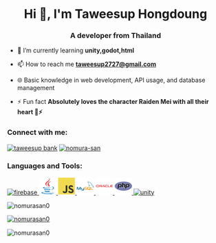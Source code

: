 <h1 align="center">Hi 👋, I'm Taweesup Hongdoung</h1>
<h3 align="center">A developer from Thailand</h3>

- 🌱 I’m currently learning **unity,godot,html**

- 📫 How to reach me **taweesup2727@gmail.com**

- 🌐 Basic knowledge in web development, API usage, and database management 

- ⚡ Fun fact **Absolutely loves the character Raiden Mei with all their heart 💙⚡**

<h3 align="left">Connect with me:</h3>
<p align="left">
<a href="{https://www.facebook.com/taweesuphongdong/]" target="blank"><img align="center" src="https://raw.githubusercontent.com/rahuldkjain/github-profile-readme-generator/master/src/images/icons/Social/facebook.svg" alt="taweesup bank" height="30" width="40" /></a>
<a href="[https://www.youtube.com/@nomura-san861]" target="blank"><img align="center" src="https://raw.githubusercontent.com/rahuldkjain/github-profile-readme-generator/master/src/images/icons/Social/youtube.svg" alt="nomura-san" height="30" width="40" /></a>
</p>

<h3 align="left">Languages and Tools:</h3>
<p align="left"> <a href="https://firebase.google.com/" target="_blank" rel="noreferrer"> <img src="https://www.vectorlogo.zone/logos/firebase/firebase-icon.svg" alt="firebase" width="40" height="40"/> </a> <a href="https://www.java.com" target="_blank" rel="noreferrer"> <img src="https://raw.githubusercontent.com/devicons/devicon/master/icons/java/java-original.svg" alt="java" width="40" height="40"/> </a> <a href="https://developer.mozilla.org/en-US/docs/Web/JavaScript" target="_blank" rel="noreferrer"> <img src="https://raw.githubusercontent.com/devicons/devicon/master/icons/javascript/javascript-original.svg" alt="javascript" width="40" height="40"/> </a> <a href="https://www.mysql.com/" target="_blank" rel="noreferrer"> <img src="https://raw.githubusercontent.com/devicons/devicon/master/icons/mysql/mysql-original-wordmark.svg" alt="mysql" width="40" height="40"/> </a> <a href="https://www.oracle.com/" target="_blank" rel="noreferrer"> <img src="https://raw.githubusercontent.com/devicons/devicon/master/icons/oracle/oracle-original.svg" alt="oracle" width="40" height="40"/> </a> <a href="https://www.php.net" target="_blank" rel="noreferrer"> <img src="https://raw.githubusercontent.com/devicons/devicon/master/icons/php/php-original.svg" alt="php" width="40" height="40"/> </a> <a href="https://unity.com/" target="_blank" rel="noreferrer"> <img src="https://www.vectorlogo.zone/logos/unity3d/unity3d-icon.svg" alt="unity" width="40" height="40"/> </a> </p>

<p align="left"> <img src="https://komarev.com/ghpvc/?username=nomurasan0&label=Profile%20views&color=0e75b6&style=flat" alt="nomurasan0" /> </p>

<p align="left"> <a href="https://github.com/ryo-ma/github-profile-trophy"><img src="https://github-profile-trophy.vercel.app/?username=nomurasan0" alt="nomurasan0" /></a> </p>

<p><img align="center" src="https://github-readme-stats.vercel.app/api/top-langs?username=nomurasan0&show_icons=true&locale=en&layout=compact" alt="nomurasan0" /></p>
